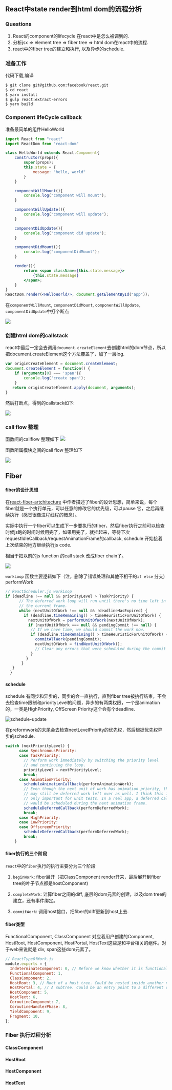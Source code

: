 ## React中state render到html dom的流程分析

### Questions

1. React的component的lifecycle 在react中是怎么被调到的.
2. 分析jsx => element tree => fiber tree => html dom在react中的流程.
3. react中的fiber tree的建立和执行, 以及异步的schedule.

### 准备工作

代码下载,编译

```bash
$ git clone git@github.com:facebook/react.git
$ cd react
$ yarn install
$ gulp react:extract-errors
$ yarn build
```

### Component lifeCycle callback

准备最简单的组件HelloWorld

```jsx
import React from "react"
import ReactDom from "react-dom"

class HelloWorld extends React.Component{
    constructor(props){
        super(props);
        this.state = {
            message: "hello, world"
        }
    }

    componentWillMount(){
        console.log("component will mount");
    }

    componentWillUpdate(){
        console.log("component will update");
    }

    componentDidUpdate(){
        console.log("component did update");
    }

    componentDidMount(){
        console.log("componentDidMount");
    }

    render(){
        return <span className={this.state.message}>
            {this.state.message}
        </span>;
    }
}
ReactDom.render(<HelloWorld/>, document.getElementById("app"));
```
在``componentWillMount``, ``componentDidMount``, ``componentWillUpdate``, ``componentDidUpdate``中打个断点

![](./images/react-component-life-cycle-callback.jpeg)

### 创建html dom的callstack

react中最后一定会去调用``document.createElement``去创建html的dom节点，所以把document.createElement这个方法覆盖了，加了一层log.

```javascript
var originCreateElement = document.createElement;
document.createElement = function() {
    if (arguments[0] === 'span'){
        console.log('create span');
    }
   return originCreateElement.apply(document, arguments);
}
```
然后打断点，得到的callstack如下:

![](./images/react-create-dom.jpeg)

### call flow 整理

函数间的callflow 整理如下
![](./images/react-lifecycle-call-flow.jpeg)


函数所属模块之间的call flow 整理如下

![](./images/react-module-call-flow.jpeg)


## Fiber

#### fiber的设计思想
在[react-fiber-artchitecture](https://github.com/acdlite/react-fiber-architecture) 中作者描述了fiber的设计思想，简单来说，每个fiber就是一个执行单元，可以任意的修改它的优先级，可以pause 它，之后再继续执行（感觉很像进程线程的概念）。

实际中执行一个fiber可以生成下一步要执行的fiber，然后fiber执行之前可以检查时候js跑的时间时候用完了，如果用完了，就挂起来，等待下次requestIdleCallback/requestAnimationFrame的callback, schedule 开始接着上次结束的地方继续执行js code.

相当于把以前的js function 的call stack 改成fiber chain了。

![](./images/fiber-flow.jpeg)

``workLoop`` 函数主要逻辑如下（注，删除了错误处理和其他不相干的``if else`` 分支)
performWork

```javascript
// ReactScheduler.js workLoop
if (deadline !== null && priorityLevel > TaskPriority) {
      // The deferred work loop will run until there's no time left in
      // the current frame.
      while (nextUnitOfWork !== null && !deadlineHasExpired) {
        if (deadline.timeRemaining() > timeHeuristicForUnitOfWork) {
          nextUnitOfWork = performUnitOfWork(nextUnitOfWork);
          if (nextUnitOfWork === null && pendingCommit !== null) {
           // If we have time, we should commit the work now.
           if (deadline.timeRemaining() > timeHeuristicForUnitOfWork) {
             commitAllWork(pendingCommit);
             nextUnitOfWork = findNextUnitOfWork();
             // Clear any errors that were scheduled during the commit phase.
           }
         }
       }
   }
  }
````

#### schedule
schedule 有同步和异步的，同步的会一直执行，直到fiber tree被执行结束，不会去检查time限制和priorityLevel的问题，异步的有两类权限，一个是animation的，一类是HighPriority, OffScreen Priority这个会有个deadline.

![schedule-update](./images/schedule-update.jpeg)

在preformwork的末尾会去检查nextLevelPriority的优先权，然后根据优先权异步的schedule.
```javascript
switch (nextPriorityLevel) {
      case SynchronousPriority:
      case TaskPriority:
        // Perform work immediately by switching the priority level
        // and continuing the loop.
        priorityLevel = nextPriorityLevel;
        break;
      case AnimationPriority:
        scheduleAnimationCallback(performAnimationWork);
        // Even though the next unit of work has animation priority, there
        // may still be deferred work left over as well. I think this is
        // only important for unit tests. In a real app, a deferred callback
        // would be scheduled during the next animation frame.
        scheduleDeferredCallback(performDeferredWork);
        break;
      case HighPriority:
      case LowPriority:
      case OffscreenPriority:
        scheduleDeferredCallback(performDeferredWork);
        break;
    }
```

#### fiber执行的三个阶段

``react``中的``fiber``执行的执行主要分为三个阶段

1. ``beginWork``: fiber展开（把ClassComponent render开来，最后展开到fiber tree的叶子节点都是hostComponent)

2. ``completeWork``: 计算fiber之间的diff, 底层的dom元素的创建，以及dom tree的建立，还有事件绑定。

3. ``commitWork``: 调用host接口，把fiber的diff更新到host上去.


#### fiber类型

FunctionalComponent, ClassComponent 对应着用户创建的Component, HostRoot, HostComponent, HostPortal, HostText这些是和平台相关的组件。对于web来说就是 div, span这些dom元素了。

```javascript
// ReactTypeOfWork.js
module.exports = {
  IndeterminateComponent: 0, // Before we know whether it is functional or class
  FunctionalComponent: 1,
  ClassComponent: 2,
  HostRoot: 3, // Root of a host tree. Could be nested inside another node.
  HostPortal: 4, // A subtree. Could be an entry point to a different renderer.
  HostComponent: 5,
  HostText: 6,
  CoroutineComponent: 7,
  CoroutineHandlerPhase: 8,
  YieldComponent: 9,
  Fragment: 10,
};
```

### Fiber 执行过程分析
#### ClassComponent
#### HostRoot
#### HostComponent
#### HostText
